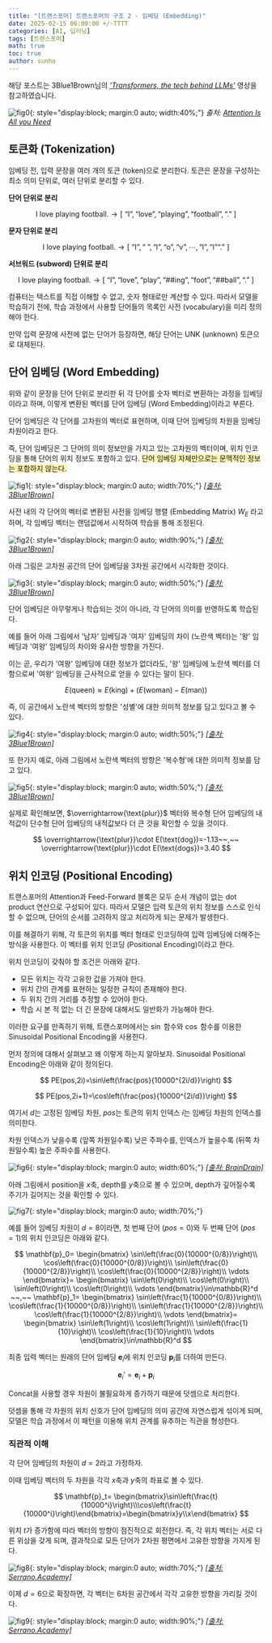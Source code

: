 ```yaml
---
title: "[트랜스포머] 트랜스포머의 구조 2 - 임베딩 (Embedding)"
date: 2025-02-15 06:00:00 +/-TTTT
categories: [AI, 딥러닝]
tags: [트랜스포머]
math: true
toc: true
author: sunho
---
```


해당 포스트는 3Blue1Brown님의 [*'Transformers, the tech behind LLMs'*](https://www.youtube.com/watch?v=wjZofJX0v4M&list=PLZHQObOWTQDNU6R1_67000Dx_ZCJB-3pi&index=6) 영상을 참고하였습니다.

![fig0](dl/transformer/2-0.png){: style="display:block; margin:0 auto; width:40%;"}
_출처: [Attention Is All you Need](https://arxiv.org/abs/1706.03762)_

## 토큰화 (Tokenization)

임베딩 전, 입력 문장을 여러 개의 토큰 (token)으로 분리한다. 토큰은 문장을 구성하는 최소 의미 단위로, 여러 단위로 분리할 수 있다.

**단어 단위로 분리**

$$
\text{I love playing football.}\to\left[~\text{“I”},\text{“love”},\text{“playing”},\text{“football”},\text{“.”}~\right]
$$

**문자 단위로 분리**

$$
\text{I love playing football.}\to\left[~\text{“I”},\text{“~”},\text{“l”},\text{“o”},\text{“v”},\cdots,\text{“l”},\text{“l”}\text{“.”}~\right]
$$

**서브워드 (subword) 단위로 분리**

$$
\text{I love playing football.}\to\left[~\text{“I”},\text{“love”},\text{“play”},\text{“##ing”},\text{“foot”},\text{“##ball”},\text{“.”}~\right]
$$

컴퓨터는 텍스트를 직접 이해할 수 없고, 숫자 형태로만 계산할 수 있다. 따라서 모델을 학습하기 전에, 학습 과정에서 사용할 단어들의 목록인 사전 (vocabulary)을 미리 정의해야 한다.

만약 입력 문장에 사전에 없는 단어가 등장하면, 해당 단어는 UNK (unknown) 토큰으로 대체된다.

## 단어 임베딩 (Word Embedding)

위와 같이 문장을 단어 단위로 분리한 뒤 각 단어를 숫자 벡터로 변환하는 과정을 임베딩이라고 하며, 이렇게 변환된 벡터를 단어 임베딩 (Word Embedding)이라고 부른다.

단어 임베딩은 각 단어를 고차원의 벡터로 표현하며, 이때 단어 임베딩의 차원을 임베딩 차원이라고 한다.

즉, 단어 임베딩은 그 단어의 의미 정보만을 가지고 있는 고차원의 벡터이며, 위치 인코딩을 통해 단어의 위치 정보도 포함하고 있다. <span style="background-color:#fff5b1">단어 임베딩 자체만으로는 문맥적인 정보는 포함하지 않는다.</span>

![fig1](dl/transformer/2-1.png){: style="display:block; margin:0 auto; width:70%;"}
_[[출처: 3Blue1Brown]](https://www.youtube.com/watch?v=wjZofJX0v4M&list=PLZHQObOWTQDNU6R1_67000Dx_ZCJB-3pi&index=6)_

사전 내의 각 단어의 벡터로 변환된 사전을 임베딩 행렬 (Embedding Matrix) $W_E$ 라고 하며, 각 임베딩 벡터는 랜덤값에서 시작하여 학습을 통해 조정된다.

![fig2](dl/transformer/2-2.png){: style="display:block; margin:0 auto; width:90%;"}
_[[출처: 3Blue1Brown]](https://www.youtube.com/watch?v=wjZofJX0v4M&list=PLZHQObOWTQDNU6R1_67000Dx_ZCJB-3pi&index=6)_

아래 그림은 고차원 공간의 단어 임베딩을 3차원 공간에서 시각화한 것이다.

![fig3](dl/transformer/2-3.png){: style="display:block; margin:0 auto; width:50%;"}
_[[출처: 3Blue1Brown]](https://www.youtube.com/watch?v=wjZofJX0v4M&list=PLZHQObOWTQDNU6R1_67000Dx_ZCJB-3pi&index=6)_

단어 임베딩은 아무렇게나 학습되는 것이 아니라, 각 단어의 의미를 반영하도록 학습된다.

예를 들어 아래 그림에서 '남자' 임베딩과 '여자' 임베딩의 차이 (노란색 벡터)는 '왕' 임베딩과 '여왕' 임베딩의 차이와 유사한 방향을 가진다.

이는 곧, 우리가 '여왕' 임베딩에 대한 정보가 없더라도, '왕' 임베딩에 노란색 벡터를 더함으로써 '여왕' 임베딩을 근사적으로 얻을 수 있다는 말이 된다.

$$
E(\text{queen})\approx E(\text{king})+\left(E(\text{woman})-E(\text{man})\right)
$$

즉, 이 공간에서 노란색 벡터의 방향은 '성별'에 대한 의미적 정보를 담고 있다고 볼 수 있다.

![fig4](dl/transformer/2-4.png){: style="display:block; margin:0 auto; width:50%;"}
_[[출처: 3Blue1Brown]](https://www.youtube.com/watch?v=wjZofJX0v4M&list=PLZHQObOWTQDNU6R1_67000Dx_ZCJB-3pi&index=6)_

또 한가지 예로, 아래 그림에서 노란색 벡터의 방향은 '복수형'에 대한 의미적 정보를 담고 있다.

![fig5](dl/transformer/2-5.png){: style="display:block; margin:0 auto; width:50%;"}
_[[출처: 3Blue1Brown]](https://www.youtube.com/watch?v=wjZofJX0v4M&list=PLZHQObOWTQDNU6R1_67000Dx_ZCJB-3pi&index=6)_

실제로 확인해보면, $\overrightarrow{\text{plur}}$ 벡터와 복수형 단어 임베딩의 내적값이 단수형 단어 임베딩의 내적값보다 더 큰 것을 확인할 수 있을 것이다.

$$
\overrightarrow{\text{plur}}\cdot E(\text{dog})=-1.13~~,~~
\overrightarrow{\text{plur}}\cdot E(\text{dogs})=3.40
$$

## 위치 인코딩 (Positional Encoding)

트랜스포머의 Attention과 Feed-Forward 블록은 모두 순서 개념이 없는 dot product 연산으로 구성되어 있다.
따라서 모델은 입력 토큰의 위치 정보를 스스로 인식할 수 없으며, 단어의 순서를 고려하지 않고 처리하게 되는 문제가 발생한다.

이를 해결하기 위해, 각 토큰의 위치를 벡터 형태로 인코딩하여 입력 임베딩에 더해주는 방식을 사용한다.
이 벡터를 위치 인코딩 (Positional Encoding)이라고 한다.

위치 인코딩이 갖춰야 할 조건은 아래와 같다.

- 모든 위치는 각각 고유한 값을 가져야 한다.
- 위치 간의 관계를 표현하는 일정한 규칙이 존재해야 한다.
- 두 위치 간의 거리를 추정할 수 있어야 한다.
- 학습 시 본 적 없는 더 긴 문장에 대해서도 일반화가 가능해야 한다.

이러한 요구를 만족하기 위해, 트랜스포머에서는 $\sin$ 함수와 $\cos$ 함수를 이용한
Sinusoidal Positional Encoding을 사용한다.

먼저 정의에 대해서 살펴보고 왜 이렇게 하는지 알아보자. Sinusoidal Positional Encoding은 아래와 같이 정의된다.

$$
PE(pos,2i)=\sin\left(\frac{pos}{10000^{2i/d}}\right)
$$

$$
PE(pos,2i+1)=\cos\left(\frac{pos}{10000^{2i/d}}\right)
$$

여기서 $d$는 고정된 임베딩 차원, $pos$는 토큰의 위치 인덱스 $i$는 임베딩 차원의 인덱스를 의미한다.

차원 인덱스가 낮을수록 (앞쪽 차원일수록) 낮은 주파수를, 인덱스가 높을수록 (뒤쪽 차원일수록) 높은 주파수를 사용한다.

![fig6](dl/transformer/2-6.png){: style="display:block; margin:0 auto; width:60%;"}
_[[출처: BrainDrain]](https://www.youtube.com/watch?v=T3OT8kqoqjc)_

아래 그림에서 position을 $x$축, depth를 $y$축으로 볼 수 있으며, depth가 깊어질수록 주기가 길어지는 것을 확인할 수 있다.

![fig7](dl/transformer/2-7.png){: style="display:block; margin:0 auto; width:70%;"}

예를 들어 임베딩 차원이 $d=8$이라면, 첫 번째 단어 $(pos=0)$와 두 번째 단어 $(pos=1)$의 위치 인코딩은 아래와 같다.

$$
\mathbf{p}_0=
\begin{bmatrix}
\sin\left(\frac{0}{10000^{0/8}}\right)\\
\cos\left(\frac{0}{10000^{0/8}}\right)\\
\sin\left(\frac{0}{10000^{2/8}}\right)\\
\cos\left(\frac{0}{10000^{2/8}}\right)\\
\vdots
\end{bmatrix}=
\begin{bmatrix}
\sin\left(0\right)\\
\cos\left(0\right)\\
\sin\left(0\right)\\
\cos\left(0\right)\\
\vdots
\end{bmatrix}\in\mathbb{R}^d
~~,~~
\mathbf{p}_1=
\begin{bmatrix}
\sin\left(\frac{1}{10000^{0/8}}\right)\\
\cos\left(\frac{1}{10000^{0/8}}\right)\\
\sin\left(\frac{1}{10000^{2/8}}\right)\\
\cos\left(\frac{1}{10000^{2/8}}\right)\\
\vdots
\end{bmatrix}=
\begin{bmatrix}
\sin\left(1\right)\\
\cos\left(1\right)\\
\sin\left(\frac{1}{10}\right)\\
\cos\left(\frac{1}{10}\right)\\
\vdots
\end{bmatrix}\in\mathbb{R}^d
$$

최종 입력 벡터는 원래의 단어 임베딩 $\mathbf{e}_i$에 위치 인코딩 $\mathbf{p}_i$를 더하여 만든다.

$$
\mathbf{e}_i'=\mathbf{e}_i+\mathbf{p}_i
$$

Concat을 사용할 경우 차원이 불필요하게 증가하기 때문에 덧셈으로 처리한다.

덧셈을 통해 각 차원의 위치 신호가 단어 임베딩의 의미 공간에 자연스럽게 섞이게 되며, 모델은 학습 과정에서 이 패턴을 이용해 위치 관계를 유추하는 직관을 형성한다.

### 직관적 이해

각 단어 임베딩의 차원이 $d=2$라고 가정하자.

이때 임베딩 벡터의 두 차원을 각각 $x$축과 $y$축의 좌표로 볼 수 있다.

$$
\mathbf{p}_t=
\begin{bmatrix}\sin\left(\frac{t}{10000^i}\right)\\\cos\left(\frac{t}{10000^i}\right)\end{bmatrix}=\begin{bmatrix}y\\x\end{bmatrix}
$$

위치 $t$가 증가함에 따라 벡터의 방향이 점진적으로 회전한다. 즉, 각 위치 벡터는 서로 다른 위상을 갖게 되며, 결과적으로 모든 단어가 2차원 평면에서 고유한 방향을 가지게 된다.

![fig8](dl/transformer/2-8.gif){: style="display:block; margin:0 auto; width:70%;"}
_[[출처: Serrano.Academy]](https://www.youtube.com/watch?v=IHu3QehUmrQ)_

이제 $d=6$으로 확장하면, 각 벡터는 6차원 공간에서 각각 고유한 방향을 가리킬 것이다.

![fig9](dl/transformer/2-9.png){: style="display:block; margin:0 auto; width:90%;"}
_[[출처: Serrano.Academy]](https://www.youtube.com/watch?v=IHu3QehUmrQ)_
